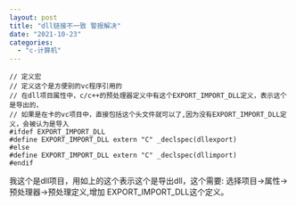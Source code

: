 ```yaml
---
layout: post
title: "dll链接不一致 警报解决"
date: "2021-10-23"
categories: 
  - "c-计算机"
---
```


```
// 定义宏
// 定义这个是方便别的vc程序引用的
// 在dll项目属性中，c/c++的预处理器定义中有这个EXPORT_IMPORT_DLL定义，表示这个是导出的，
// 如果是在卡的vc项目中，直接包括这个头文件就可以了,因为没有EXPORT_IMPORT_DLL定义，会被认为是导入
#ifdef EXPORT_IMPORT_DLL
#define EXPORT_IMPORT_DLL extern "C" _declspec(dllexport) 
#else
#define EXPORT_IMPORT_DLL extern "C" _declspec(dllimport) 
#endif
```

我这个是dll项目，用如上的这个表示这个是导出dll，这个需要: 选择项目->属性->预处理器->预处理定义,增加 EXPORT\_IMPORT\_DLL这个定义。
